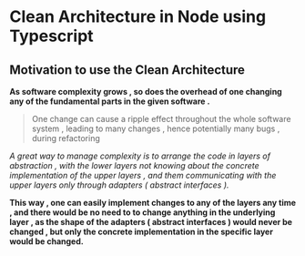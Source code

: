 # Clean Architecture in Node using Typescript

## Motivation to use the Clean Architecture

**As software complexity grows , so does the overhead of one changing any of the fundamental parts in the given software .**

> One change can cause a ripple effect throughout the whole software system , leading to many changes , hence potentially many bugs , during refactoring

_A great way to manage complexity is to arrange the code in layers of abstraction ,
with the lower layers not knowing about the concrete implementation of the upper layers
, and them communicating with the upper layers only through adapters ( abstract interfaces )._

**This way , one can easily implement changes to any of the layers any time , and
there would be no need to to change anything in the underlying layer , as the shape of the adapters ( abstract interfaces ) would never be changed , but only the concrete implementation in the specific layer would be changed.**
